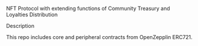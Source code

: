 NFT Protocol with extending functions of Community Treasury and Loyalties Distribution 

Description

This repo includes core and peripheral contracts from OpenZepplin ERC721.
